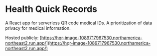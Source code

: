 # Health Quick Records

A React app for serverless QR code medical IDs. A prioritization of data privacy for medical information.

Hosted publicly: [https://hqr-image-1089717967530.northamerica-northeast2.run.app/](https://hqr-image-1089717967530.northamerica-northeast2.run.app/)